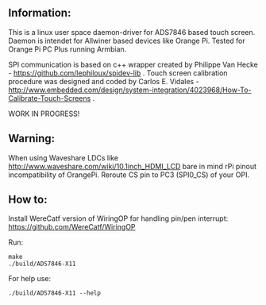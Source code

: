 Information:
------------
This is a linux user space daemon-driver for ADS7846 based touch screen. Daemon is intendet for Allwiner based devices like Orange Pi.
Tested for Orange Pi PC Plus running Armbian.

SPI communication is based on c++ wrapper created by Philippe Van Hecke - https://github.com/lephiloux/spidev-lib . 
Touch screen calibration procedure was designed and coded by Carlos E. Vidales - http://www.embedded.com/design/system-integration/4023968/How-To-Calibrate-Touch-Screens .

WORK IN PROGRESS!

Warning:
--------
When using Waveshare LDCs like http://www.waveshare.com/wiki/10.1inch_HDMI_LCD bare in mind rPi pinout incompatibility of OrangePi. Reroute CS pin to PC3 (SPI0_CS) of your OPI. 

How to:
-------

Install WereCatf version of WiringOP for handling pin/pen interrupt:
https://github.com/WereCatf/WiringOP
	
Run:
```
make
./build/ADS7846-X11
```

For help use:
```
./build/ADS7846-X11 --help
```	
